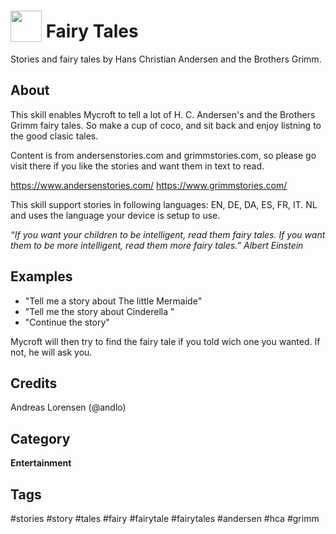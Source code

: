 # <img src='story-512.png' card_color='#40DBB0' width='50' height='50' style='vertical-align:bottom'/> Fairy Tales
Stories and fairy tales by Hans Christian Andersen and the Brothers Grimm.

## About
This skill enables Mycroft to tell a lot of H. C. Andersen's and the Brothers Grimm fairy tales. So make a cup of coco, and sit back and enjoy listning to the good clasic tales.

Content is from andersenstories.com and grimmstories.com, so please go visit there if you like the stories and want them in text to read.

https://www.andersenstories.com/
https://www.grimmstories.com/

This skill support stories in following languages: EN, DE, DA, ES, FR, IT. NL and uses the language your device is setup to use. 

_“If you want your children to be intelligent, read them fairy tales. If you want them to be more intelligent, read them more fairy tales.”
Albert Einstein_

## Examples
* "Tell me a story about The little Mermaide"
* "Tell me the story about Cinderella "
* "Continue the story"

Mycroft will then try to find the fairy tale if you told wich one you wanted. If not, he will ask you.

## Credits
Andreas Lorensen (@andlo)

## Category
**Entertainment**


## Tags
#stories
#story
#tales
#fairy
#fairytale
#fairytales
#andersen
#hca
#grimm
